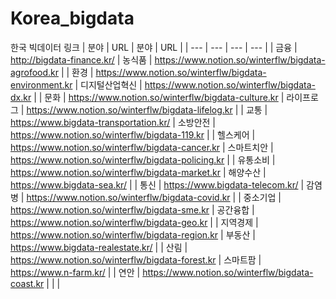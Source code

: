 # Korea_bigdata
한국 빅데이터 링크
| 분야 | URL | 분야 | URL |
| --- | --- | --- | --- |
| 금융 | http://bigdata-finance.kr/ | 농식품 | https://www.notion.so/winterflw/bigdata-agrofood.kr |
| 환경 | https://www.notion.so/winterflw/bigdata-environment.kr | 디지털산업혁신 | https://www.notion.so/winterflw/bigdata-dx.kr |
| 문화 | https://www.notion.so/winterflw/bigdata-culture.kr | 라이프로그 | https://www.notion.so/winterflw/bigdata-lifelog.kr |
| 교통 | https://www.bigdata-transportation.kr/ | 소방안전 | https://www.notion.so/winterflw/bigdata-119.kr |
| 헬스케어 | https://www.notion.so/winterflw/bigdata-cancer.kr | 스마트치안 | https://www.notion.so/winterflw/bigdata-policing.kr |
| 유통소비 | https://www.notion.so/winterflw/bigdata-market.kr | 해양수산 | https://www.bigdata-sea.kr/ |
| 통신 | https://www.bigdata-telecom.kr/ | 감염병 | https://www.notion.so/winterflw/bigdata-covid.kr |
| 중소기업 | https://www.notion.so/winterflw/bigdata-sme.kr | 공간융합 | https://www.notion.so/winterflw/bigdata-geo.kr |
| 지역경제 | https://www.notion.so/winterflw/bigdata-region.kr | 부동산 | https://www.bigdata-realestate.kr/ |
| 산림 | https://www.notion.so/winterflw/bigdata-forest.kr | 스마트팜 | https://www.n-farm.kr/ |
| 연안 | https://www.notion.so/winterflw/bigdata-coast.kr |  |  |
